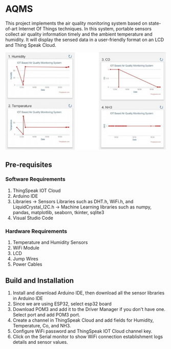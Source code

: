 # AQMS

This project implements the air quality monitoring system based on state-of-art Internet Of Things techniques. In this system, portable sensors collect air quality information timely and the ambient temperature and humidity. It will display the sensed data in a user-friendly format on an LCD and Thing Speak Cloud.

<p align="center">
  <img src="https://github.com/Jasmine-maryj/AQMS/blob/main/images/iot.jpg" width="600" alt="iot-output-matrix">
</p>

## Pre-requisites 

### Software Requirements
  1. ThingSpeak IOT Cloud
  2. Arduino IDE
  3. Libraries
     -> Sensors Libraries such as DHT.h, WiFi.h, and LiquidCrystal_I2C.h
     -> Machine Learning libraries such as numpy, pandas, matplotlib, seaborn, tkinter, sqlite3
  4. Visual Studio Code

### Hardware Requirements
  1. Temperature and Humidity Sensors
  2. WiFi Module
  3. LCD
  4. Jump Wires
  5. Power Cables

## Build and Installation
1. Install and download Arduino IDE, then download all the sensor libraries in Arduino IDE
2. Since we are using ESP32, select esp32 board
3. Download POM3 and add it to the Driver Manager if you don't have one. Select port and add POM3 port.
4. Create a channel in ThingSpeak Cloud and add fields for Humidity, Temperature, Co, and NH3.
5. Configure WiFi password and ThingSpeak IOT Cloud channel key.
6. Click on the Serial monitor to show  WiFi connection establishment logs details and sensor values.
